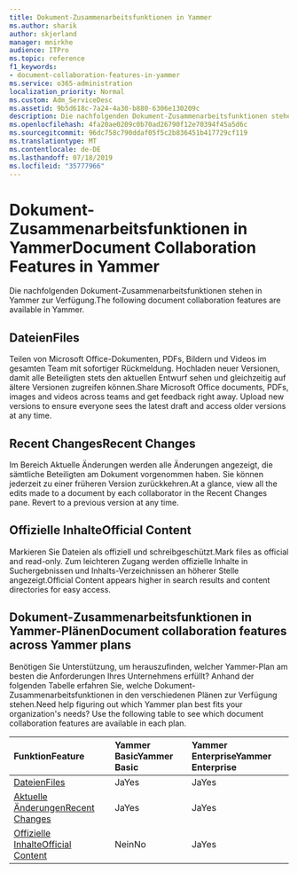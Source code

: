 ```yaml
---
title: Dokument-Zusammenarbeitsfunktionen in Yammer
ms.author: sharik
author: skjerland
manager: mnirkhe
audience: ITPro
ms.topic: reference
f1_keywords:
- document-collaboration-features-in-yammer
ms.service: o365-administration
localization_priority: Normal
ms.custom: Adm_ServiceDesc
ms.assetid: 9b5d618c-7a24-4a30-b880-6306e130209c
description: Die nachfolgenden Dokument-Zusammenarbeitsfunktionen stehen in Yammer zur Verfügung.
ms.openlocfilehash: 4fa20ae0209c0b70ad26790f12e70394f45a5d6c
ms.sourcegitcommit: 96dc758c790ddaf05f5c2b836451b417729cf119
ms.translationtype: MT
ms.contentlocale: de-DE
ms.lasthandoff: 07/18/2019
ms.locfileid: "35777966"
---
```

# <a name="document-collaboration-features-in-yammer"></a><span data-ttu-id="7f210-103">Dokument-Zusammenarbeitsfunktionen in Yammer</span><span class="sxs-lookup"><span data-stu-id="7f210-103">Document Collaboration Features in Yammer</span></span>

<span data-ttu-id="7f210-104">Die nachfolgenden Dokument-Zusammenarbeitsfunktionen stehen in Yammer zur Verfügung.</span><span class="sxs-lookup"><span data-stu-id="7f210-104">The following document collaboration features are available in Yammer.</span></span>
  
## <a name="files"></a><span data-ttu-id="7f210-105">Dateien</span><span class="sxs-lookup"><span data-stu-id="7f210-105">Files</span></span>
<span data-ttu-id="7f210-106"><a name="bkmk_Files"> </a></span><span class="sxs-lookup"><span data-stu-id="7f210-106"></span></span>

<span data-ttu-id="7f210-p101">Teilen von Microsoft Office-Dokumenten, PDFs, Bildern und Videos im gesamten Team mit sofortiger Rückmeldung. Hochladen neuer Versionen, damit alle Beteiligten stets den aktuellen Entwurf sehen und gleichzeitig auf ältere Versionen zugreifen können.</span><span class="sxs-lookup"><span data-stu-id="7f210-p101">Share Microsoft Office documents, PDFs, images and videos across teams and get feedback right away. Upload new versions to ensure everyone sees the latest draft and access older versions at any time.</span></span>
  
## <a name="recent-changes"></a><span data-ttu-id="7f210-109">Recent Changes</span><span class="sxs-lookup"><span data-stu-id="7f210-109">Recent Changes</span></span>
<span data-ttu-id="7f210-110"><a name="bkmk_RecentChanges"> </a></span><span class="sxs-lookup"><span data-stu-id="7f210-110"></span></span>

<span data-ttu-id="7f210-p102">Im Bereich Aktuelle Änderungen werden alle Änderungen angezeigt, die sämtliche Beteiligten am Dokument vorgenommen haben. Sie können jederzeit zu einer früheren Version zurückkehren.</span><span class="sxs-lookup"><span data-stu-id="7f210-p102">At a glance, view all the edits made to a document by each collaborator in the Recent Changes pane. Revert to a previous version at any time.</span></span>
  
## <a name="official-content"></a><span data-ttu-id="7f210-113">Offizielle Inhalte</span><span class="sxs-lookup"><span data-stu-id="7f210-113">Official Content</span></span>
<span data-ttu-id="7f210-114"><a name="bkmk_OfficialContent"> </a></span><span class="sxs-lookup"><span data-stu-id="7f210-114"></span></span>

<span data-ttu-id="7f210-115">Markieren Sie Dateien als offiziell und schreibgeschützt.</span><span class="sxs-lookup"><span data-stu-id="7f210-115">Mark files as official and read-only.</span></span> <span data-ttu-id="7f210-116">Zum leichteren Zugang werden offizielle Inhalte in Suchergebnissen und Inhalts-Verzeichnissen an höherer Stelle angezeigt.</span><span class="sxs-lookup"><span data-stu-id="7f210-116">Official Content appears higher in search results and content directories for easy access.</span></span>
  
## <a name="document-collaboration-features-across-yammer-plans"></a><span data-ttu-id="7f210-117">Dokument-Zusammenarbeitsfunktionen in Yammer-Plänen</span><span class="sxs-lookup"><span data-stu-id="7f210-117">Document collaboration features across Yammer plans</span></span>
<span data-ttu-id="7f210-118"><a name="bkmk_OfficialContent"> </a></span><span class="sxs-lookup"><span data-stu-id="7f210-118"></span></span>

<span data-ttu-id="7f210-p104">Benötigen Sie Unterstützung, um herauszufinden, welcher Yammer-Plan am besten die Anforderungen Ihres Unternehmens erfüllt? Anhand der folgenden Tabelle erfahren Sie, welche Dokument-Zusammenarbeitsfunktionen in den verschiedenen Plänen zur Verfügung stehen.</span><span class="sxs-lookup"><span data-stu-id="7f210-p104">Need help figuring out which Yammer plan best fits your organization's needs? Use the following table to see which document collaboration features are available in each plan.</span></span>
  
|<span data-ttu-id="7f210-121">**Funktion**</span><span class="sxs-lookup"><span data-stu-id="7f210-121">**Feature**</span></span>|<span data-ttu-id="7f210-122">**Yammer Basic**</span><span class="sxs-lookup"><span data-stu-id="7f210-122">**Yammer Basic**</span></span>|<span data-ttu-id="7f210-123">**Yammer Enterprise**</span><span class="sxs-lookup"><span data-stu-id="7f210-123">**Yammer Enterprise**</span></span>|
|:-----|:-----|:-----|
|[<span data-ttu-id="7f210-124">Dateien</span><span class="sxs-lookup"><span data-stu-id="7f210-124">Files</span></span>](document-collaboration-features-in-yammer.md#files) <br/> |<span data-ttu-id="7f210-125">Ja</span><span class="sxs-lookup"><span data-stu-id="7f210-125">Yes</span></span>  <br/> |<span data-ttu-id="7f210-126">Ja</span><span class="sxs-lookup"><span data-stu-id="7f210-126">Yes</span></span>  <br/> |
|[<span data-ttu-id="7f210-127">Aktuelle Änderungen</span><span class="sxs-lookup"><span data-stu-id="7f210-127">Recent Changes</span></span>](document-collaboration-features-in-yammer.md#recent-changes) <br/> |<span data-ttu-id="7f210-128">Ja</span><span class="sxs-lookup"><span data-stu-id="7f210-128">Yes</span></span>  <br/> |<span data-ttu-id="7f210-129">Ja</span><span class="sxs-lookup"><span data-stu-id="7f210-129">Yes</span></span>  <br/> |
|[<span data-ttu-id="7f210-130">Offizielle Inhalte</span><span class="sxs-lookup"><span data-stu-id="7f210-130">Official Content</span></span>](document-collaboration-features-in-yammer.md#official-content) <br/> |<span data-ttu-id="7f210-131">Nein</span><span class="sxs-lookup"><span data-stu-id="7f210-131">No</span></span>  <br/> |<span data-ttu-id="7f210-132">Ja</span><span class="sxs-lookup"><span data-stu-id="7f210-132">Yes</span></span>  <br/> |
   

